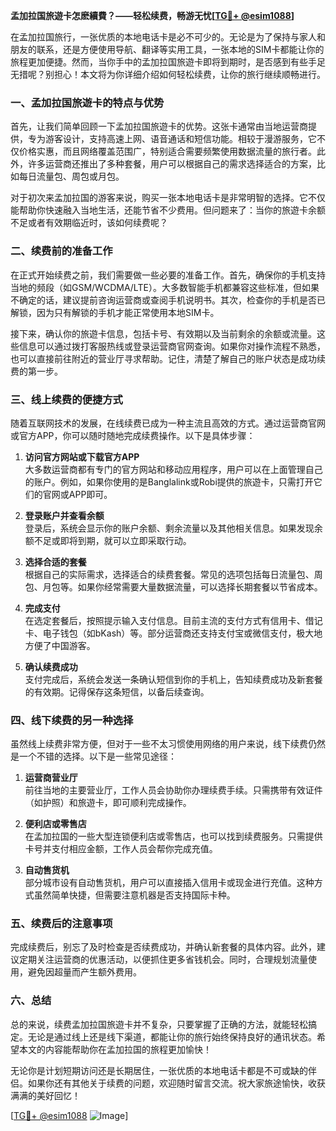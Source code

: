 **孟加拉国旅遊卡怎麽續費？——轻松续费，畅游无忧[[TG💪+ @esim1088](https://t.me/s/esim1088)]**

在孟加拉国旅行，一张优质的本地电话卡是必不可少的。无论是为了保持与家人和朋友的联系，还是方便使用导航、翻译等实用工具，一张本地的SIM卡都能让你的旅程更加便捷。然而，当你手中的孟加拉国旅遊卡即将到期时，是否感到有些手足无措呢？别担心！本文将为你详细介绍如何轻松续费，让你的旅行继续顺畅进行。

### **一、孟加拉国旅遊卡的特点与优势**

首先，让我们简单回顾一下孟加拉国旅遊卡的优势。这张卡通常由当地运营商提供，专为游客设计，支持高速上网、语音通话和短信功能。相较于漫游服务，它不仅价格实惠，而且网络覆盖范围广，特别适合需要频繁使用数据流量的旅行者。此外，许多运营商还推出了多种套餐，用户可以根据自己的需求选择适合的方案，比如每日流量包、周包或月包。

对于初次来孟加拉国的游客来说，购买一张本地电话卡是非常明智的选择。它不仅能帮助你快速融入当地生活，还能节省不少费用。但问题来了：当你的旅遊卡余额不足或者有效期临近时，该如何续费呢？

### **二、续费前的准备工作**

在正式开始续费之前，我们需要做一些必要的准备工作。首先，确保你的手机支持当地的频段（如GSM/WCDMA/LTE）。大多数智能手机都兼容这些标准，但如果不确定的话，建议提前咨询运营商或查阅手机说明书。其次，检查你的手机是否已解锁，因为只有解锁的手机才能正常使用本地SIM卡。

接下来，确认你的旅遊卡信息，包括卡号、有效期以及当前剩余的余额或流量。这些信息可以通过拨打客服热线或登录运营商官网查询。如果你对操作流程不熟悉，也可以直接前往附近的营业厅寻求帮助。记住，清楚了解自己的账户状态是成功续费的第一步。

### **三、线上续费的便捷方式**

随着互联网技术的发展，在线续费已成为一种主流且高效的方式。通过运营商官网或官方APP，你可以随时随地完成续费操作。以下是具体步骤：

1. **访问官方网站或下载官方APP**  
   大多数运营商都有专门的官方网站和移动应用程序，用户可以在上面管理自己的账户。例如，如果你使用的是Banglalink或Robi提供的旅遊卡，只需打开它们的官网或APP即可。

2. **登录账户并查看余额**  
   登录后，系统会显示你的账户余额、剩余流量以及其他相关信息。如果发现余额不足或即将到期，就可以立即采取行动。

3. **选择合适的套餐**  
   根据自己的实际需求，选择适合的续费套餐。常见的选项包括每日流量包、周包、月包等。如果你经常需要大量数据流量，可以选择长期套餐以节省成本。

4. **完成支付**  
   在选定套餐后，按照提示输入支付信息。目前主流的支付方式有信用卡、借记卡、电子钱包（如bKash）等。部分运营商还支持支付宝或微信支付，极大地方便了中国游客。

5. **确认续费成功**  
   支付完成后，系统会发送一条确认短信到你的手机上，告知续费成功及新套餐的有效期。记得保存这条短信，以备后续查询。

### **四、线下续费的另一种选择**

虽然线上续费非常方便，但对于一些不太习惯使用网络的用户来说，线下续费仍然是一个不错的选择。以下是一些常见途径：

1. **运营商营业厅**  
   前往当地的主要营业厅，工作人员会协助你办理续费手续。只需携带有效证件（如护照）和旅遊卡，即可顺利完成操作。

2. **便利店或零售店**  
   在孟加拉国的一些大型连锁便利店或零售店，也可以找到续费服务。只需提供卡号并支付相应金额，工作人员会帮你完成充值。

3. **自动售货机**  
   部分城市设有自动售货机，用户可以直接插入信用卡或现金进行充值。这种方式虽然简单快捷，但需要注意机器是否支持国际卡种。

### **五、续费后的注意事项**

完成续费后，别忘了及时检查是否续费成功，并确认新套餐的具体内容。此外，建议定期关注运营商的优惠活动，以便抓住更多省钱机会。同时，合理规划流量使用，避免因超量而产生额外费用。

### **六、总结**

总的来说，续费孟加拉国旅遊卡并不复杂，只要掌握了正确的方法，就能轻松搞定。无论是通过线上还是线下渠道，都能让你的旅行始终保持良好的通讯状态。希望本文的内容能帮助你在孟加拉国的旅程更加愉快！

无论你是计划短期访问还是长期居住，一张优质的本地电话卡都是不可或缺的伴侣。如果你还有其他关于续费的问题，欢迎随时留言交流。祝大家旅途愉快，收获满满的美好回忆！

[[TG💪+ @esim1088](https://t.me/s/esim1088) ![Image](https://i.postimg.cc/4NQfJmqS/Snipaste-2025-05-13-00-14-12.png)]